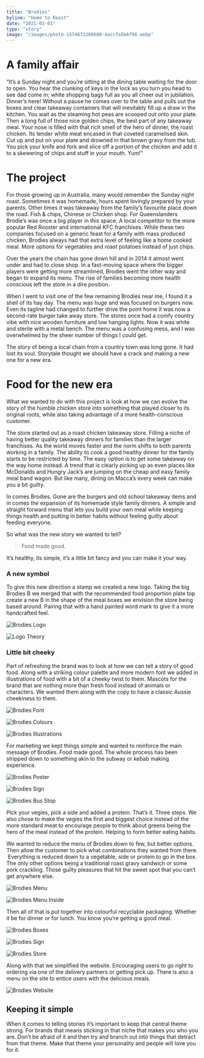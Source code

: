 ```yaml
---
title: "Brodies"
byline: "Home to Roost"
date: "2021-03-01"
type: "story"
image: "/images/photo-1574672280600-4accfa5b6f98.webp"
---
```


# A family affair

“It’s a Sunday night and you’re sitting at the dining table waiting for the door to open. You hear the clunking of keys in the lock as you turn you head to see dad come in; white shopping bags full as you all cheer out in jubilation. Dinner’s here! Without a pause he comes over to the table and pulls out the boxes and clear takeaway containers that will inevitably fill up a draw in the kitchen. You wait as the steaming hot peas are scooped out onto your plate. Then a tong full of those nice golden chips, the best part of any takeaway meal. Your nose is filled with that rich smell of the hero of dinner, the roast chicken. Its tender white meat encased in that coveted caramelised skin. Cut up and put on your plate and drowned in that brown gravy from the tub. You pick your knife and fork and slice off a portion of the chicken and add it to a skewering of chips and stuff in your mouth. Yum!”

# The project

For those growing up in Australia, many would remember the Sunday night roast. Sometimes it was homemade, hours spent lovingly prepared by your parents. Other times it was takeaway from the family’s favourite place down the road. Fish & chips, Chinese or Chicken shop. For Queenslanders Brodie’s was once a big player in this space. A local competitor to the more popular Red Rooster and international KFC franchises. While these two companies focused on a generic feast for a family with mass produced chicken, Brodies always had that extra level of feeling like a home cooked meal. More options for vegetables and roast potatoes instead of just chips.

Over the years the chain has gone down hill and in 2014 it almost went under and had to close shop. In a fast-moving space where the bigger players were getting more streamlined, Brodies went the other way and began to expand its menu. The rise of families becoming more health conscious left the store in a dire position.

When I went to visit one of the few remaining Brodies near me, I found it a shell of its hay day. The menu was huge and was focused on burgers now. Even its tagline had changed to further drive the point home it was now a second-rate burger take away store. The stores once had a comfy country vibe with nice wooden furniture and low hanging lights. Now it was white and sterile with a metal bench. The menu was a confusing mess, and I was overwhelmed by the sheer number of things I could get.

The story of being a local chain from a country town was long gone. It had lost its soul. Storytale thought we should have a crack and making a new one for a new era.

# Food for the new era

What we wanted to do with this project is look at how we can evolve the story of the humble chicken store into something that played closer to its original roots, while also taking advantage of a more health-conscious customer.

The store started out as a roast chicken takeaway store. Filling a niche of having better quality takeaway dinners for families than the larger franchises. As the world moves faster and the norm shifts to both parents working in a family. The ability to cook a good healthy dinner for the family starts to be restricted by time. The easy option is to get some takeaway on the way home instead. A trend that is clearly picking up as even places like McDonalds and Hungry Jack’s are jumping on the cheap and easy family meal band wagon. But like many, dining on Macca’s every week can make you a bit guilty.

In comes Brodies. Gone are the burgers and old school takeaway items and in comes the expansion of its homemade style family dinners. A simple and straight forward menu that lets you build your own meal while keeping things health and putting in better habits without feeling guilty about feeding everyone.

So what was the new story we wanted to tell?

> Food made good.

It’s healthy, its simple, it’s a little bit fancy and you can make it your way.

### A new symbol

To give this new direction a stamp we created a new logo. Taking the big Brodies B we merged that with the recommended food proportion plate top create a new B in the shape of the meal boxes we envision the store being based around. Pairing that with a hand painted word mark to give it a more handcrafted feel.

![Brodies Logo](/images/case-studies/brodies/brodies-core-logo.png "Brodies Proposed Logo")

![Logo Theory](/images/case-studies/brodies/brodies_logo-theory.png "Logo Theory")

### Little bit cheeky

Part of refreshing the brand was to look at how we can tell a story of good food. Along with a striking colour palette and more modern font we added in illustrations of food with a bit of a cheeky twist to them. Mascots for the brand that are nothing more than fresh food instead of animals or characters. We wanted them along with the copy to have a classic Aussie cheekiness to them.


![Brodies Font](/images/case-studies/brodies/brodies_fonts.png "Brodies Fonts")

![Brodies Colours](/images/case-studies/brodies/brodies_colours.png "Brodies Colours")

![Brodies Illustrations](/images/case-studies/brodies/brodies_illustrations.png "Brodies Illustrations")

For marketing we kept things simple and wanted to reinforce the main message of Brodies. Food made good. The whole process has been stripped down to something akin to the subway or kebab making experience.

![Brodies Poster](/images/case-studies/brodies/brodies-poster.png "Brodies Poster")

![Brodies Sign](/images/case-studies/brodies/brodies-sign.png "Brodies Sign")

![Brodies Bus Stop](/images/case-studies/brodies/brodies-busstop.png "Brodies Bus Stop")

Pick your vegies, pick a side and added a protein. That’s it. Three steps. We also chose to make the vegies the first and biggest choice instead of the more standard meat to encourage people to think about greens being the hero of the meal instead of the protein. Helping to form better eating habits.

We wanted to reduce the menu of Brodies down to few, but better options. Then allow the customer to pick what combinations they wanted from there.  Everything is reduced down to a vegetable, side or protein to go in the box. The only other options being a traditional roast gravy sandwich or some pork crackling. Those guilty pleasures that hit the sweet spot that you can’t get anywhere else.

![Brodies Menu](/images/case-studies/brodies/brodies-menu-out.png "Brodies Menu Out")

![Brodies Menu Inside](/images/case-studies/brodies/brodies-menu-in.png "Brodies Menu In")

Then all of that is put together into colourful recyclable packaging. Whether it be for dinner or for lunch. You know you’re getting a good meal.

![Brodies Boxes](/images/case-studies/brodies/brodies-boxes.png "Brodies Boxes")

![Brodies Sign](/images/case-studies/brodies/brodies-sign.png "Brodies Sign")

![Brodies Store](/images/case-studies/brodies/brodies-store.png "Brodies Store Mock Up")

Along with that we simplified the website. Encouraging users to go right to ordering via one of the delivery partners or getting pick up. There is also a menu on the site to entice users with the delicious meals.

![Brodies Website](/images/case-studies/brodies/brodies-website.png "Brodies Website")

## Keeping it simple

When it comes to telling stories it’s important to keep that central theme strong. For brands that means sticking in that niche that makes you who you are. Don’t be afraid of it and then try and branch out into things that detract from that theme. Make that theme your personality and people will love you for it.
